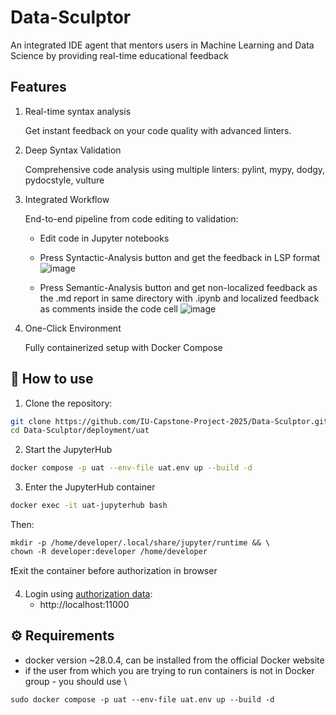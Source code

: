 # Data-Sculptor
An integrated IDE agent that mentors users in Machine Learning and Data Science by providing real-time educational feedback

## Features

1. Real-time syntax analysis
  
    Get instant feedback on your code quality with advanced linters.

2. Deep Syntax Validation
  
    Comprehensive code analysis using multiple linters: pylint, mypy, dodgy, pydocstyle, vulture

3. Integrated Workflow
  
    End-to-end pipeline from code editing to validation:

    - Edit code in Jupyter notebooks

    - Press Syntactic-Analysis button and get the feedback in LSP format
    ![image](https://github.com/user-attachments/assets/a0e800d4-1de5-498c-afec-ca5dff8b8d7c)

    - Press Semantic-Analysis button and get non-localized feedback as the .md report in same directory with .ipynb and localized feedback as comments inside the code cell
    ![image](https://github.com/user-attachments/assets/2ec28aba-7777-473e-a5f0-53c94319f9e6)


4. One-Click Environment

    Fully containerized setup with Docker Compose

## 🚀 How to use

1. Clone the repository:

```bash
git clone https://github.com/IU-Capstone-Project-2025/Data-Sculptor.git
cd Data-Sculptor/deployment/uat
```

2. Start the JupyterHub

```bash
docker compose -p uat --env-file uat.env up --build -d
```

3. Enter the JupyterHub container
```bash
docker exec -it uat-jupyterhub bash
```

Then:
```
mkdir -p /home/developer/.local/share/jupyter/runtime && \
chown -R developer:developer /home/developer
```

❗️Exit the container before authorization in browser


4. Login using [authorization data](https://strategic-control.kaiten.ru/documents/d/c3e7daa4-1678-4e99-839b-6caee4383234): 
   - http://localhost:11000


## ⚙️ Requirements
- docker version ~28.0.4, can be installed from the official Docker website
- if the user from which you are trying to run containers is not in Docker group - you should use \
```
sudo docker compose -p uat --env-file uat.env up --build -d
```
